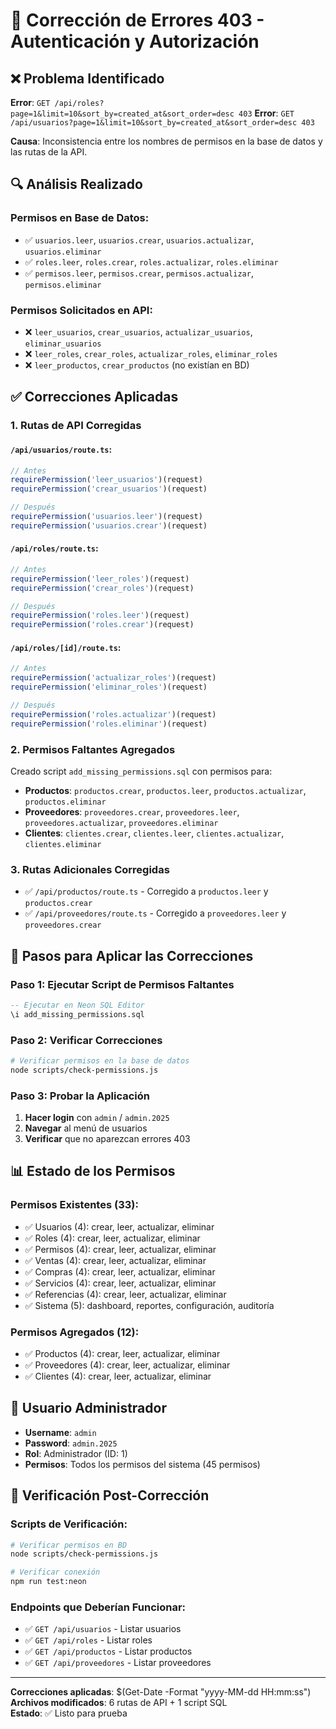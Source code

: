 # 🔧 Corrección de Errores 403 - Autenticación y Autorización

## ❌ Problema Identificado

**Error**: `GET /api/roles?page=1&limit=10&sort_by=created_at&sort_order=desc 403`
**Error**: `GET /api/usuarios?page=1&limit=10&sort_by=created_at&sort_order=desc 403`

**Causa**: Inconsistencia entre los nombres de permisos en la base de datos y las rutas de la API.

## 🔍 Análisis Realizado

### Permisos en Base de Datos:
- ✅ `usuarios.leer`, `usuarios.crear`, `usuarios.actualizar`, `usuarios.eliminar`
- ✅ `roles.leer`, `roles.crear`, `roles.actualizar`, `roles.eliminar`
- ✅ `permisos.leer`, `permisos.crear`, `permisos.actualizar`, `permisos.eliminar`

### Permisos Solicitados en API:
- ❌ `leer_usuarios`, `crear_usuarios`, `actualizar_usuarios`, `eliminar_usuarios`
- ❌ `leer_roles`, `crear_roles`, `actualizar_roles`, `eliminar_roles`
- ❌ `leer_productos`, `crear_productos` (no existían en BD)

## ✅ Correcciones Aplicadas

### 1. **Rutas de API Corregidas**

#### `/api/usuarios/route.ts`:
```typescript
// Antes
requirePermission('leer_usuarios')(request)
requirePermission('crear_usuarios')(request)

// Después
requirePermission('usuarios.leer')(request)
requirePermission('usuarios.crear')(request)
```

#### `/api/roles/route.ts`:
```typescript
// Antes
requirePermission('leer_roles')(request)
requirePermission('crear_roles')(request)

// Después
requirePermission('roles.leer')(request)
requirePermission('roles.crear')(request)
```

#### `/api/roles/[id]/route.ts`:
```typescript
// Antes
requirePermission('actualizar_roles')(request)
requirePermission('eliminar_roles')(request)

// Después
requirePermission('roles.actualizar')(request)
requirePermission('roles.eliminar')(request)
```

### 2. **Permisos Faltantes Agregados**

Creado script `add_missing_permissions.sql` con permisos para:

- **Productos**: `productos.crear`, `productos.leer`, `productos.actualizar`, `productos.eliminar`
- **Proveedores**: `proveedores.crear`, `proveedores.leer`, `proveedores.actualizar`, `proveedores.eliminar`
- **Clientes**: `clientes.crear`, `clientes.leer`, `clientes.actualizar`, `clientes.eliminar`

### 3. **Rutas Adicionales Corregidas**

- ✅ `/api/productos/route.ts` - Corregido a `productos.leer` y `productos.crear`
- ✅ `/api/proveedores/route.ts` - Corregido a `proveedores.leer` y `proveedores.crear`

## 🚀 Pasos para Aplicar las Correcciones

### Paso 1: Ejecutar Script de Permisos Faltantes
```sql
-- Ejecutar en Neon SQL Editor
\i add_missing_permissions.sql
```

### Paso 2: Verificar Correcciones
```bash
# Verificar permisos en la base de datos
node scripts/check-permissions.js
```

### Paso 3: Probar la Aplicación
1. **Hacer login** con `admin` / `admin.2025`
2. **Navegar** al menú de usuarios
3. **Verificar** que no aparezcan errores 403

## 📊 Estado de los Permisos

### Permisos Existentes (33):
- ✅ Usuarios (4): crear, leer, actualizar, eliminar
- ✅ Roles (4): crear, leer, actualizar, eliminar
- ✅ Permisos (4): crear, leer, actualizar, eliminar
- ✅ Ventas (4): crear, leer, actualizar, eliminar
- ✅ Compras (4): crear, leer, actualizar, eliminar
- ✅ Servicios (4): crear, leer, actualizar, eliminar
- ✅ Referencias (4): crear, leer, actualizar, eliminar
- ✅ Sistema (5): dashboard, reportes, configuración, auditoría

### Permisos Agregados (12):
- ✅ Productos (4): crear, leer, actualizar, eliminar
- ✅ Proveedores (4): crear, leer, actualizar, eliminar
- ✅ Clientes (4): crear, leer, actualizar, eliminar

## 🔑 Usuario Administrador

- **Username**: `admin`
- **Password**: `admin.2025`
- **Rol**: Administrador (ID: 1)
- **Permisos**: Todos los permisos del sistema (45 permisos)

## 🧪 Verificación Post-Corrección

### Scripts de Verificación:
```bash
# Verificar permisos en BD
node scripts/check-permissions.js

# Verificar conexión
npm run test:neon
```

### Endpoints que Deberían Funcionar:
- ✅ `GET /api/usuarios` - Listar usuarios
- ✅ `GET /api/roles` - Listar roles
- ✅ `GET /api/productos` - Listar productos
- ✅ `GET /api/proveedores` - Listar proveedores

---

**Correcciones aplicadas**: $(Get-Date -Format "yyyy-MM-dd HH:mm:ss")  
**Archivos modificados**: 6 rutas de API + 1 script SQL  
**Estado**: ✅ Listo para prueba
